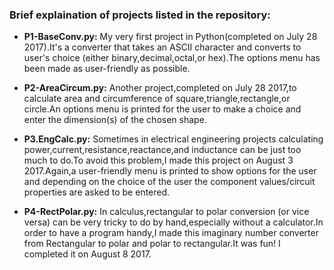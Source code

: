 ### **Brief explaination of projects listed in the repository:** 

* **P1-BaseConv.py:**
My very first project in Python(completed on July 28 2017).It's a converter that takes an ASCII character and converts to user's choice (either binary,decimal,octal,or hex).The options menu has been made as user-friendly as possible.

* **P2-AreaCircum.py:**
Another project,completed on July 28 2017,to calculate area and circumference of square,triangle,rectangle,or circle.An options menu is printed for the user to make a choice and enter the dimension(s) of the chosen shape.

* **P3.EngCalc.py:**
Sometimes in electrical engineering projects calculating power,current,resistance,reactance,and inductance can be just too much to do.To avoid this problem,I made this project on August 3 2017.Again,a user-friendly menu is printed to show options for the user and depending on the choice of the user the component values/circuit properties are asked to be entered.

* **P4-RectPolar.py:**
In calculus,rectangular to polar conversion (or vice versa) can be very tricky to do by hand,especially without a calculator.In order to have a program handy,I made this imaginary number converter from Rectangular to polar and polar to rectangular.It was fun! I completed it on August 8 2017.
